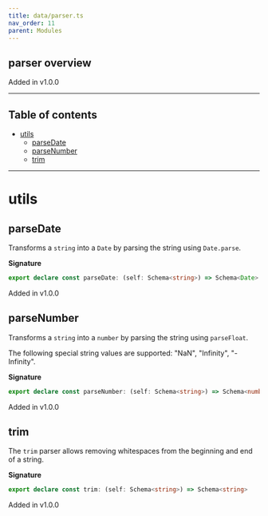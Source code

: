 ```yaml
---
title: data/parser.ts
nav_order: 11
parent: Modules
---
```


## parser overview

Added in v1.0.0

---

<h2 class="text-delta">Table of contents</h2>

- [utils](#utils)
  - [parseDate](#parsedate)
  - [parseNumber](#parsenumber)
  - [trim](#trim)

---

# utils

## parseDate

Transforms a `string` into a `Date` by parsing the string using `Date.parse`.

**Signature**

```ts
export declare const parseDate: (self: Schema<string>) => Schema<Date>
```

Added in v1.0.0

## parseNumber

Transforms a `string` into a `number` by parsing the string using `parseFloat`.

The following special string values are supported: "NaN", "Infinity", "-Infinity".

**Signature**

```ts
export declare const parseNumber: (self: Schema<string>) => Schema<number>
```

Added in v1.0.0

## trim

The `trim` parser allows removing whitespaces from the beginning and end of a string.

**Signature**

```ts
export declare const trim: (self: Schema<string>) => Schema<string>
```

Added in v1.0.0
